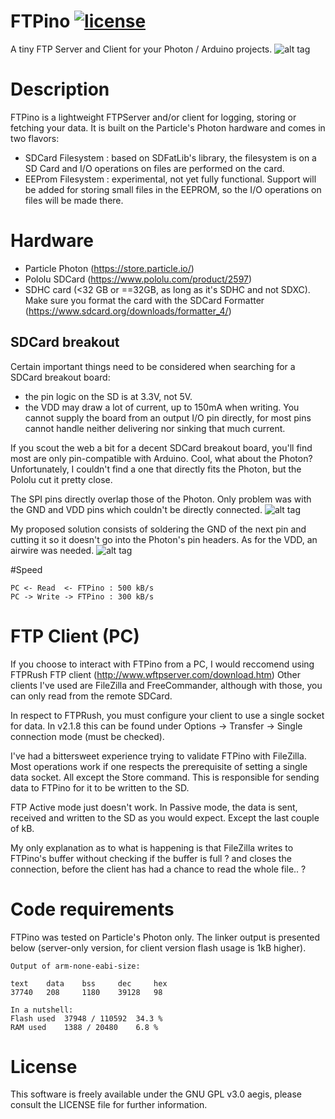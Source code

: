 # FTPino [![license](https://img.shields.io/badge/license-GPLv3-brightgreen.svg)](LICENSE)
A tiny FTP Server and Client for your Photon / Arduino projects.
![alt tag](doc/FTPino_FTPServer.jpg?raw=true "FTPino")

# Description
FTPino is a lightweight FTPServer and/or client for logging, storing or fetching your data.
It is built on the Particle's Photon hardware and comes in two flavors:

- SDCard Filesystem : based on SDFatLib's library, the filesystem is on a SD Card and I/O operations on files are performed on the card.
- EEProm Filesystem : experimental, not yet fully functional. Support will be added for storing small files in the EEPROM, so the I/O operations on files will be made there.

# Hardware
- Particle Photon (https://store.particle.io/)
- Pololu SDCard (https://www.pololu.com/product/2597)
- SDHC card (<32 GB or ==32GB, as long as it's SDHC and not SDXC). Make sure you format the card with the SDCard Formatter (https://www.sdcard.org/downloads/formatter_4/)

## SDCard breakout
Certain important things need to be considered when searching for a SDCard breakout board:
- the pin logic on the SD is at 3.3V, not 5V.
- the VDD may draw a lot of current, up to 150mA when writing. You cannot supply the board from an output I/O pin directly, for most pins cannot handle neither delivering nor sinking that much current.

If you scout the web a bit for a decent SDCard breakout board, you'll find most are only pin-compatible with Arduino. Cool, what about the Photon?
Unfortunately, I couldn't find a one that directly fits the Photon, but the Pololu cut it pretty close.

The SPI pins directly overlap those of the Photon. Only problem was with the GND and VDD pins which couldn't be directly connected.
![alt tag](doc/FTPino_SDHolder1.jpg?raw=true "FTPino_SDHolder1")

My proposed solution consists of soldering the GND of the next pin and cutting it so it doesn't go into the Photon's pin headers.
As for the VDD, an airwire was needed.
![alt tag](doc/FTPino_SDHolder2.jpg?raw=true "FTPino_SDHolder2")

#Speed
```
PC <- Read  <- FTPino : 500 kB/s
PC -> Write -> FTPino : 300 kB/s
```

# FTP Client (PC)
If you choose to interact with FTPino from a PC, I would reccomend using FTPRush FTP client (http://www.wftpserver.com/download.htm)
Other clients I've used are FileZilla and FreeCommander, although with those, you can only read from the remote SDCard.

In respect to FTPRush, you must configure your client to use a single socket for data. In v2.1.8 this can be found under Options -> Transfer -> Single connection mode (must be checked).

I've had a bittersweet experience trying to validate FTPino with FileZilla. Most operations work if one respects the prerequisite of setting a single data socket. All except the Store command.
This is responsible for sending data to FTPino for it to be written to the SD.

FTP Active mode just doesn't work. In Passive mode, the data is sent, received and written to the SD as you would expect. Except the last couple of kB.

My only explanation as to what is happening is that FileZilla writes to FTPino's buffer without checking if the buffer is full ? and closes the connection, before the client has had a chance to
read the whole file.. ?

# Code requirements
FTPino was tested on Particle's Photon only. The linker output is presented below (server-only version, for client version flash usage is 1kB higher).
```
Output of arm-none-eabi-size:

text	data	bss		dec		hex
37740	208		1180	39128	98

In a nutshell:
Flash used	37948 / 110592	34.3 %
RAM used	1388 / 20480	6.8 %
```

# License
This software is freely available under the GNU GPL v3.0 aegis, please consult the LICENSE file for further information.
